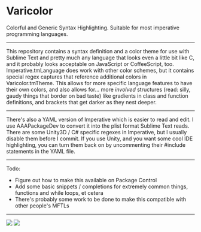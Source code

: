# Varicolor

Colorful and Generic Syntax Highlighting. Suitable for most imperative programming languages.

---
This repository contains a syntax definition and a color theme for use with Sublime Text and pretty much any language that looks even a little bit like C, and it probably looks acceptable on JavaScript or CoffeeScript, too. Imperative.tmLanguage does work with other color schemes, but it contains special regex captures that reference additional colors in Varicolor.tmTheme. This allows for more specific language features to have their own colors, and also allows for... more _involved_ structures (read: silly, gaudy things that border on bad taste) like gradients in class and function definitions, and brackets that get darker as they nest deeper.

---
There's also a YAML version of Imperative which is easier to read and edit. I use AAAPackageDev to convert it into the plist format Sublime Text reads. There are some Unity3D / C# specific regexes in Imperative, but I usually disable them before I commit. If you use Unity, and you want some cool IDE highlighting, you can turn them back on by uncommenting their #include statements in the YAML file.

---
Todo: 
- Figure out how to make this available on Package Control
- Add some basic snippets / completions for extremely common things, functions and while loops, et cetera
- There's probably some work to be done to make this compatible with other people's MFTLs

---
![](https://github.com/iasEnvy/varicolor/blob/master/Screenshots/c-example.png)
![](https://github.com/iasEnvy/varicolor/blob/master/Screenshots/c-sharp-example.png)

